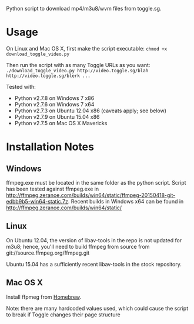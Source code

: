Python script to download mp4/m3u8/wvm files from toggle.sg.

# Usage
On Linux and Mac OS X, first make the script executable:
`chmod +x download_toggle_video.py`

Then run the script with as many Toggle URLs as you want:
`./download_toggle_video.py http://video.toggle.sg/blah http://video.toggle.sg/blerk ...`

Tested with:
- Python v2.7.8 on Windows 7 x86
- Python v2.7.6 on Windows 7 x64
- Python v2.7.3 on Ubuntu 12.04 x86 (caveats apply; see below)
- Python v2.7.9 on Ubuntu 15.04 x86
- Python v2.7.5 on Mac OS X Mavericks

# Installation Notes
## Windows
ffmpeg.exe must be located in the same folder as the python script. Script has been tested against ffmpeg.exe in http://ffmpeg.zeranoe.com/builds/win64/static/ffmpeg-20150418-git-edbb9b5-win64-static.7z. Recent builds in Windows x64 can be found in http://ffmpeg.zeranoe.com/builds/win64/static/

## Linux
On Ubuntu 12.04, the version of libav-tools in the repo is not updated for m3u8; hence, you'll need to build ffmpeg from source from git://source.ffmpeg.org/ffmpeg.git

Ubuntu 15.04 has a sufficiently recent libav-tools in the stock repository.

## Mac OS X
Install ffpmeg from [Homebrew](http://brew.sh/).

Note: there are many hardcoded values used, which could cause the script to break if Toggle changes their page structure
